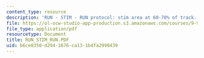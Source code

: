 ```yaml
---
content_type: resource
description: 'RUN - STIM - RUN protocol: stim area at 60-70% of track.'
file: https://ol-ocw-studio-app-production.s3.amazonaws.com/courses/9-96-experimental-methods-of-adjustable-tetrode-array-neurophysiology-january-iap-2001/b6ce8350d2941676ca131b4fa2990439_RUN_STIM_RUN.PDF
file_type: application/pdf
resourcetype: Document
title: RUN_STIM_RUN.PDF
uid: b6ce8350-d294-1676-ca13-1b4fa2990439
---
```

